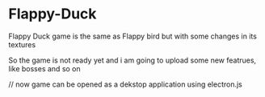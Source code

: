# Flappy-Duck
Flappy Duck game is the same as Flappy bird but with some changes in its textures

So the game is not ready yet and i am going to upload some new featrues, like bosses and so on

// now game can be opened as a dekstop application using electron.js
